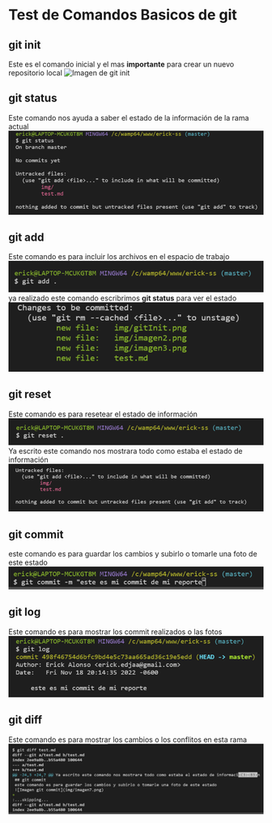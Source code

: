 # Test de Comandos Basicos de git


## git init
Este es el comando inicial y el mas **importante** para crear un nuevo repositorio local
![Imagen de git init](img/gitInit.png)

## git status
Este comando nos ayuda a saber el estado de la información de la rama actual
![Imagen de git status](img/imagen2.png)

## git add
Este comando es para incluir los archivos en el espacio de trabajo
![Imagen git add](img/imagen3.png)
ya realizado este comando escribrimos **git status** para ver el estado
![Imagen git status](img/imagen4.png)

## git reset
Este comando es para resetear el estado de información
![Imagen git reset](img/imagen5.png)
Ya escrito este comando nos mostrara todo como estaba el estado de información
![Imagen git reset](img/imagen6.png)

## git commit 
este comando es para guardar los cambios y subirlo o tomarle una foto de este estado
![Imagen git commit](img/imagen7.png)

## git log
Este comando es para mostrar los commit realizados o las fotos
![git log](img/imagen8.png)

## git diff
Este comando es para mostrar los cambios o los conflitos en esta rama
![git diff](img/imagen9.png)